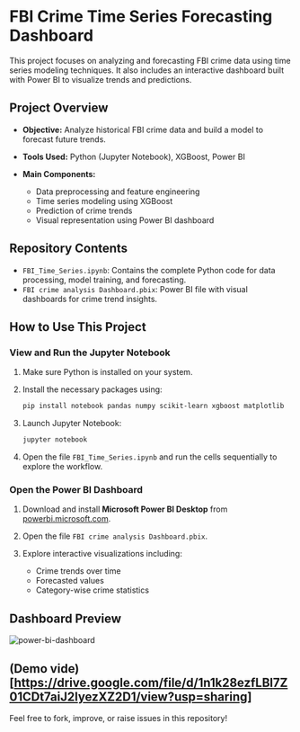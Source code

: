 # FBI Crime Time Series Forecasting Dashboard

This project focuses on analyzing and forecasting FBI crime data using time series modeling techniques. It also includes an interactive dashboard built with Power BI to visualize trends and predictions.

## Project Overview

* **Objective:** Analyze historical FBI crime data and build a model to forecast future trends.
* **Tools Used:** Python (Jupyter Notebook), XGBoost, Power BI
* **Main Components:**

  * Data preprocessing and feature engineering
  * Time series modeling using XGBoost
  * Prediction of crime trends
  * Visual representation using Power BI dashboard

## Repository Contents

* `FBI_Time_Series.ipynb`: Contains the complete Python code for data processing, model training, and forecasting.
* `FBI crime analysis Dashboard.pbix`: Power BI file with visual dashboards for crime trend insights.

## How to Use This Project

### View and Run the Jupyter Notebook

1. Make sure Python is installed on your system.
2. Install the necessary packages using:

   ```bash
   pip install notebook pandas numpy scikit-learn xgboost matplotlib
   ```
3. Launch Jupyter Notebook:

   ```bash
   jupyter notebook
   ```
4. Open the file `FBI_Time_Series.ipynb` and run the cells sequentially to explore the workflow.

### Open the Power BI Dashboard

1. Download and install **Microsoft Power BI Desktop** from [powerbi.microsoft.com](https://powerbi.microsoft.com/).
2. Open the file `FBI crime analysis Dashboard.pbix`.
3. Explore interactive visualizations including:

   * Crime trends over time
   * Forecasted values
   * Category-wise crime statistics

## Dashboard Preview
![power-bi-dashboard](https://github.com/user-attachments/assets/da718f84-7275-4b99-a0e2-66b79d83b01d)

(Demo vide)[https://drive.google.com/file/d/1n1k28ezfLBl7Z01CDt7aiJ2lyezXZ2D1/view?usp=sharing]
---

Feel free to fork, improve, or raise issues in this repository!
